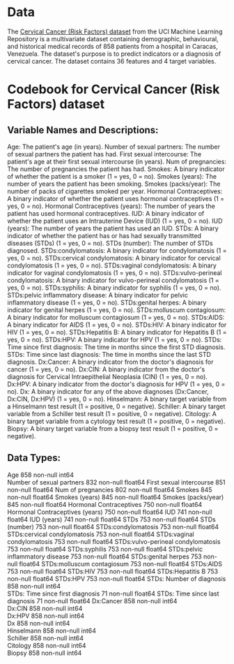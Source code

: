 # Data
The [Cervical Cancer (Risk Factors) dataset](https://archive.ics.uci.edu/dataset/383/cervical+cancer+risk+factors) from the UCI Machine Learning Repository is a multivariate dataset containing demographic, behavioural, and historical medical records of 858 patients from a hospital in Caracas, Venezuela. The dataset's purpose is to predict indicators or a diagnosis of cervical cancer. The dataset contains 36 features and 4 target variables.

# Codebook for Cervical Cancer (Risk Factors) dataset

## Variable Names and Descriptions:

Age: The patient's age (in years).
Number of sexual partners: The number of sexual partners the patient has had.
First sexual intercourse: The patient's age at their first sexual intercourse (in years).
Num of pregnancies: The number of pregnancies the patient has had.
Smokes: A binary indicator of whether the patient is a smoker (1 = yes, 0 = no).
Smokes (years): The number of years the patient has been smoking.
Smokes (packs/year): The number of packs of cigarettes smoked per year.
Hormonal Contraceptives: A binary indicator of whether the patient uses hormonal contraceptives (1 = yes, 0 = no).
Hormonal Contraceptives (years): The number of years the patient has used hormonal contraceptives.
IUD: A binary indicator of whether the patient uses an Intrauterine Device (IUD) (1 = yes, 0 = no).
IUD (years): The number of years the patient has used an IUD.
STDs: A binary indicator of whether the patient has or has had sexually transmitted diseases (STDs) (1 = yes, 0 = no).
STDs (number): The number of STDs diagnosed.
STDs:condylomatosis: A binary indicator for condylomatosis (1 = yes, 0 = no).
STDs:cervical condylomatosis: A binary indicator for cervical condylomatosis (1 = yes, 0 = no).
STDs:vaginal condylomatosis: A binary indicator for vaginal condylomatosis (1 = yes, 0 = no).
STDs:vulvo-perineal condylomatosis: A binary indicator for vulvo-perineal condylomatosis (1 = yes, 0 = no).
STDs:syphilis: A binary indicator for syphilis (1 = yes, 0 = no).
STDs:pelvic inflammatory disease: A binary indicator for pelvic inflammatory disease (1 = yes, 0 = no).
STDs:genital herpes: A binary indicator for genital herpes (1 = yes, 0 = no).
STDs:molluscum contagiosum: A binary indicator for molluscum contagiosum (1 = yes, 0 = no).
STDs:AIDS: A binary indicator for AIDS (1 = yes, 0 = no).
STDs:HIV: A binary indicator for HIV (1 = yes, 0 = no).
STDs:Hepatitis B: A binary indicator for Hepatitis B (1 = yes, 0 = no).
STDs:HPV: A binary indicator for HPV (1 = yes, 0 = no).
STDs: Time since first diagnosis: The time in months since the first STD diagnosis.
STDs: Time since last diagnosis: The time in months since the last STD diagnosis.
Dx:Cancer: A binary indicator from the doctor's diagnosis for cancer (1 = yes, 0 = no).
Dx:CIN: A binary indicator from the doctor's diagnosis for Cervical Intraepithelial Neoplasia (CIN) (1 = yes, 0 = no).
Dx:HPV: A binary indicator from the doctor's diagnosis for HPV (1 = yes, 0 = no).
Dx: A binary indicator for any of the above diagnoses (Dx:Cancer, Dx:CIN, Dx:HPV) (1 = yes, 0 = no).
Hinselmann: A binary target variable from a Hinselmann test result (1 = positive, 0 = negative).
Schiller: A binary target variable from a Schiller test result (1 = positive, 0 = negative).
Citology: A binary target variable from a cytology test result (1 = positive, 0 = negative).
Biopsy: A binary target variable from a biopsy test result (1 = positive, 0 = negative).

## Data Types:

Age                                 858 non-null    int64  
Number of sexual partners           832 non-null    float64
First sexual intercourse            851 non-null    float64
Num of pregnancies                  802 non-null    float64
Smokes                              845 non-null    float64
Smokes (years)                      845 non-null    float64
Smokes (packs/year)                 845 non-null    float64
Hormonal Contraceptives             750 non-null    float64
Hormonal Contraceptives (years)     750 non-null    float64
IUD                                 741 non-null    float64
IUD (years)                         741 non-null    float64
STDs                                753 non-null    float64
STDs (number)                       753 non-null    float64
STDs:condylomatosis                 753 non-null    float64
STDs:cervical condylomatosis        753 non-null    float64
STDs:vaginal condylomatosis         753 non-null    float64
STDs:vulvo-perineal condylomatosis  753 non-null    float64
STDs:syphilis                       753 non-null    float64
STDs:pelvic inflammatory disease    753 non-null    float64
STDs:genital herpes                 753 non-null    float64
STDs:molluscum contagiosum          753 non-null    float64
STDs:AIDS                           753 non-null    float64
STDs:HIV                            753 non-null    float64
STDs:Hepatitis B                    753 non-null    float64 
STDs:HPV                            753 non-null    float64
STDs: Number of diagnosis           858 non-null    int64  
STDs: Time since first diagnosis    71 non-null     float64
STDs: Time since last diagnosis     71 non-null     float64
Dx:Cancer                           858 non-null    int64  
Dx:CIN                              858 non-null    int64  
Dx:HPV                              858 non-null    int64  
Dx                                  858 non-null    int64  
Hinselmann                          858 non-null    int64  
Schiller                            858 non-null    int64  
Citology                            858 non-null    int64  
Biopsy                              858 non-null    int64 


